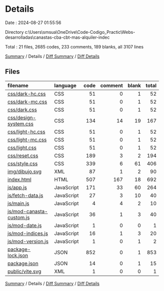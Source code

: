 # Details

Date : 2024-08-27 01:55:56

Directory c:\\Users\\smsua\\OneDrive\\Code-Codigo_Practic\\Webs-desarrolladas\\canastas-cba-cbt-mas-alquiler-indec

Total : 21 files,  2685 codes, 233 comments, 189 blanks, all 3107 lines

[Summary](results.md) / Details / [Diff Summary](diff.md) / [Diff Details](diff-details.md)

## Files
| filename | language | code | comment | blank | total |
| :--- | :--- | ---: | ---: | ---: | ---: |
| [css/dark-hc.css](/css/dark-hc.css) | CSS | 51 | 0 | 1 | 52 |
| [css/dark-mc.css](/css/dark-mc.css) | CSS | 51 | 0 | 1 | 52 |
| [css/dark.css](/css/dark.css) | CSS | 51 | 0 | 1 | 52 |
| [css/design-system.css](/css/design-system.css) | CSS | 134 | 14 | 19 | 167 |
| [css/light-hc.css](/css/light-hc.css) | CSS | 51 | 0 | 1 | 52 |
| [css/light-mc.css](/css/light-mc.css) | CSS | 51 | 0 | 1 | 52 |
| [css/light.css](/css/light.css) | CSS | 51 | 0 | 1 | 52 |
| [css/reset.css](/css/reset.css) | CSS | 189 | 3 | 2 | 194 |
| [css/style.css](/css/style.css) | CSS | 339 | 6 | 61 | 406 |
| [img/dibujo.svg](/img/iso_logo.svg) | XML | 87 | 1 | 2 | 90 |
| [index.html](/index.html) | HTML | 507 | 167 | 18 | 692 |
| [js/app.js](/js/app.js) | JavaScript | 171 | 33 | 60 | 264 |
| [js/fetch-data.js](/js/fetch-data.js) | JavaScript | 27 | 3 | 10 | 40 |
| [js/main.js](/js/main.js) | JavaScript | 4 | 4 | 2 | 10 |
| [js/mod-canasta-custom.js](/js/mod-canasta-custom.js) | JavaScript | 36 | 1 | 3 | 40 |
| [js/mod-date.js](/js/mod-date.js) | JavaScript | 1 | 0 | 0 | 1 |
| [js/mod-indices.js](/js/mod-indices.js) | JavaScript | 16 | 1 | 3 | 20 |
| [js/mod-version.js](/js/mod-version.js) | JavaScript | 1 | 0 | 1 | 2 |
| [package-lock.json](/package-lock.json) | JSON | 852 | 0 | 1 | 853 |
| [package.json](/package.json) | JSON | 14 | 0 | 1 | 15 |
| [public/vite.svg](/public/vite.svg) | XML | 1 | 0 | 0 | 1 |

[Summary](results.md) / Details / [Diff Summary](diff.md) / [Diff Details](diff-details.md)